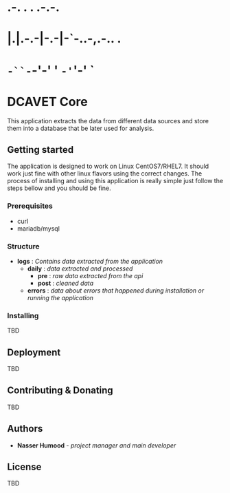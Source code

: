 # .-.    . . .-.-.
# |.|.-.-|-.-|-`-..-,.-.. .
# `-``-`-'-' ' `-'`'-'   `
# DCAVET Core
This application extracts the data from different data sources and store them into a database that be later used for analysis.

## Getting started
The application is designed to work on Linux CentOS7/RHEL7. It should work just fine with other linux flavors using the correct changes. The process of installing and using this application is really simple just follow the steps bellow and you should be fine.
### Prerequisites
- curl
- mariadb/mysql
### Structure
- **logs** : *Contains data extracted from the application*
    - **daily** : *data extracted and processed*
        - **pre** : *raw data extracted from the api*
        - **post** : *cleaned data*
    - **errors** : *data about errors that happened during installation or running the application*
### Installing
TBD

## Deployment
TBD

## Contributing & Donating
TBD

## Authors
* **Nasser Humood** - *project manager and main developer*

## License
TBD